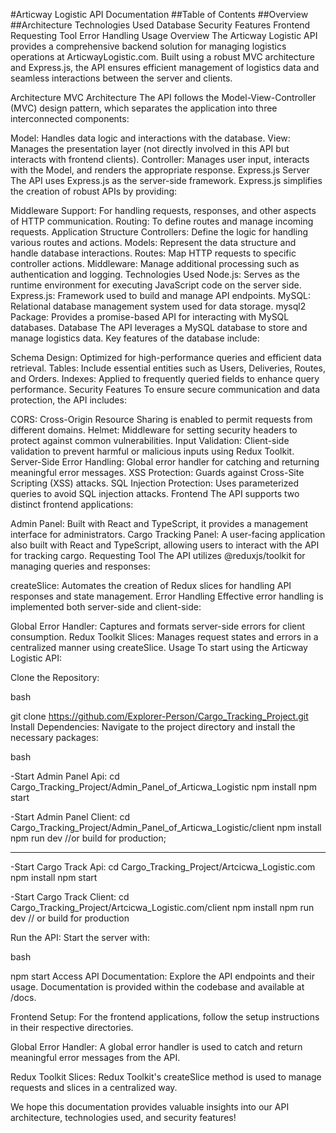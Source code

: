 #Articway Logistic API Documentation
##Table of Contents
##Overview
##Architecture
Technologies Used
Database
Security Features
Frontend
Requesting Tool
Error Handling
Usage
Overview
The Articway Logistic API provides a comprehensive backend solution for managing logistics operations at ArticwayLogistic.com. Built using a robust MVC architecture and Express.js, the API ensures efficient management of logistics data and seamless interactions between the server and clients.

Architecture
MVC Architecture
The API follows the Model-View-Controller (MVC) design pattern, which separates the application into three interconnected components:

Model: Handles data logic and interactions with the database.
View: Manages the presentation layer (not directly involved in this API but interacts with frontend clients).
Controller: Manages user input, interacts with the Model, and renders the appropriate response.
Express.js Server
The API uses Express.js as the server-side framework. Express.js simplifies the creation of robust APIs by providing:

Middleware Support: For handling requests, responses, and other aspects of HTTP communication.
Routing: To define routes and manage incoming requests.
Application Structure
Controllers: Define the logic for handling various routes and actions.
Models: Represent the data structure and handle database interactions.
Routes: Map HTTP requests to specific controller actions.
Middleware: Manage additional processing such as authentication and logging.
Technologies Used
Node.js: Serves as the runtime environment for executing JavaScript code on the server side.
Express.js: Framework used to build and manage API endpoints.
MySQL: Relational database management system used for data storage.
mysql2 Package: Provides a promise-based API for interacting with MySQL databases.
Database
The API leverages a MySQL database to store and manage logistics data. Key features of the database include:

Schema Design: Optimized for high-performance queries and efficient data retrieval.
Tables: Include essential entities such as Users, Deliveries, Routes, and Orders.
Indexes: Applied to frequently queried fields to enhance query performance.
Security Features
To ensure secure communication and data protection, the API includes:

CORS: Cross-Origin Resource Sharing is enabled to permit requests from different domains.
Helmet: Middleware for setting security headers to protect against common vulnerabilities.
Input Validation: Client-side validation to prevent harmful or malicious inputs using Redux Toolkit.
Server-Side Error Handling: Global error handler for catching and returning meaningful error messages.
XSS Protection: Guards against Cross-Site Scripting (XSS) attacks.
SQL Injection Protection: Uses parameterized queries to avoid SQL injection attacks.
Frontend
The API supports two distinct frontend applications:

Admin Panel: Built with React and TypeScript, it provides a management interface for administrators.
Cargo Tracking Panel: A user-facing application also built with React and TypeScript, allowing users to interact with the API for tracking cargo.
Requesting Tool
The API utilizes @reduxjs/toolkit for managing queries and responses:

createSlice: Automates the creation of Redux slices for handling API responses and state management.
Error Handling
Effective error handling is implemented both server-side and client-side:

Global Error Handler: Captures and formats server-side errors for client consumption.
Redux Toolkit Slices: Manages request states and errors in a centralized manner using createSlice.
Usage
To start using the Articway Logistic API:

Clone the Repository:

bash

git clone https://github.com/Explorer-Person/Cargo_Tracking_Project.git
Install Dependencies: Navigate to the project directory and install the necessary packages:

bash

-Start Admin Panel Api:
cd Cargo_Tracking_Project/Admin_Panel_of_Articwa_Logistic
npm install
npm start

-Start Admin Panel Client: 
cd Cargo_Tracking_Project/Admin_Panel_of_Articwa_Logistic/client
npm install
npm run dev
//or build for production;

---------------------------

-Start Cargo Track Api:
cd Cargo_Tracking_Project/Artcicwa_Logistic.com
npm install
npm start

-Start Cargo Track Client:
cd Cargo_Tracking_Project/Artcicwa_Logistic.com/client
npm install
npm run dev // or build for production

Run the API: Start the server with:

bash

npm start
Access API Documentation: Explore the API endpoints and their usage. Documentation is provided within the codebase and available at /docs.

Frontend Setup: For the frontend applications, follow the setup instructions in their respective directories.

Global Error Handler: A global error handler is used to catch and return meaningful error messages from the API.

Redux Toolkit Slices: Redux Toolkit's createSlice method is used to manage requests and slices in a centralized way.

We hope this documentation provides valuable insights into our API architecture, technologies used, and security features!
